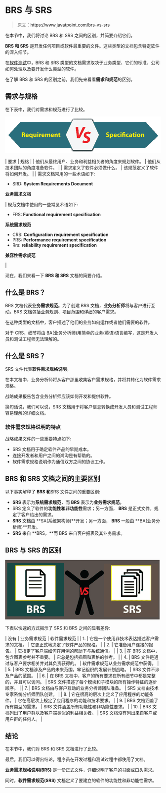 # BRS 与 SRS

> 原文：<https://www.javatpoint.com/brs-vs-srs>

在本节中，我们将讨论 BRS 和 SRS 之间的区别，并简要介绍它们。

**BRS 和 SRS** 是开发任何项目或软件最重要的文件。这些类型的文档包含特定软件的深入细节。

在[软件测试](https://www.javatpoint.com/software-testing-tutorial)中，BRS 和 SRS 类型的文档需求取决于业务类型、它们的标准、公司如何处理以及要开发什么类型的软件。

在了解 BRS 和 SRS 的区别之前，我们先来看看**需求和规范**的区别。

## 需求与规格

在下表中，我们对需求和规范进行了比较。

![BRS vs SRS](img/5b894483c9f2fcbdfc2a1a69149fe347.png)

| 要求 | 规格 |
| 他们从最终用户、业务和利益相关者的角度来规划软件。 | 他们从技术团队的角度准备软件。 |
| 需求定义了软件必须做什么。 | 该规范定义了软件将如何开发。 |
| 需求文档常用的一些术语如下:

*   SRD: **System Requirements Document**

**业务需求文档**

 | 规范文档中使用的一些常见术语如下:

*   FRS: **Functional requirement specification**

**系统需求规范**

*   CRS: **Configuration requirement specification**
*   PRS: **Performance requirement specification**
*   Rrs: **reliability requirement specification**

**兼容性需求规范**

 |

现在，我们来看一下 **BRS 和 SRS** 文档的简要介绍。

## 什么是 BRS？

BRS 文档代表**业务需求规范**。为了创建 BRS 文档，**业务分析师**将与客户进行互动。BRS 文档包括业务规则、项目范围和详细的客户需求。

在这种类型的文档中，客户描述了他们的业务如何运作或者他们需要的软件。

对于 CRS，细节将由 BA(业务分析师)用简单的业务(英语)语言编写，这是开发人员和测试工程师无法理解的。

## 什么是 SRS？

SRS 文件代表**软件需求规格说明**。

在本文档中，业务分析师将从客户那里收集客户需求规格，并将其转化为软件需求规格。

战略成果报告包含业务分析师应该如何开发和提供软件。

换句话说，我们可以说，SRS 文档用于将客户信息转换成开发人员和测试工程师容易理解的详细文档。

### 软件需求规格说明的特点

战略成果文件的一些重要特点如下:

*   SRS 文档用于确定软件产品的早期成本。
*   连接开发者和用户之间的鸿沟是有帮助的。
*   软件需求规格说明作为通信双方之间的协议工作。

## BRS 和 SRS 文档之间的主要区别

以下事实解释了 **BRS 和**SRS 文件之间的重要区别:

*   **SRS** 表示为**系统需求规范**，而 **BRS** 表示为**业务需求规范**。
*   SRS 定义了软件的**功能性和非功能性**需求；另一方面， **BRS** 是正式文件，规定了客户给出的需求。
*   **SRS** 文档由 **SA(系统架构师)**开发；另一方面， **BRS** 一般由 **BA(业务分析师)**开发。
*   **SRS** 来自 **BRS，**而 BRS 来自客户报表及其业务需求。

## BRS 与 SRS 的区别

![BRS vs SRS](img/7c79e251d75c0fbe0b8891c321420b43.png)

下表以快速的方式揭示了 SRS 和 BRS 之间的显著差异:

| 没有 | 业务需求规范 | 软件需求规范 |
| 1. | 它是一个使用非技术表达描述客户需求的文档。 | 它更正式地决定了软件产品的规格。 |
| 2. | 它准备用户连接的报告。 | 它指定了客户端如何在用例的帮助下与系统通信。 |
| 3. | 在 BRS 文档中，包含图表参考并不重要。 | 它总是包括插图和表格的参考。 |
| 4. | BRS 文件是通过与客户要求相关并对其负责获得的。 | 软件需求规范从业务需求规范中获得。 |
| 5. | BRS 文档涉及产品的未来范围，牢记组织的发展计划战略。 | SRS 文件不涉及产品的范围。 |
| 6. | 在 BRS 文档中，客户的所有要求在所有细节中都是完整的，并且可以访问。 | SRS 文件描述了每个模块和子模块的所有操作特征的逐步顺序。 |
| 7. | BRS 文档由与客户互动的业务分析师团队准备。 | SRS 文档由技术专家系统分析师团队创建。 |
| 8. | 它在很高的层次上定义了应用程序的功能条件。 | 它在高层次上规定了应用程序的功能和技术要求。 |
| 9. | BRS 文档涵盖了所有类型的需求。 | SRS 文件涵盖所有功能性和非功能性要求。 |
| 10. | BRS 文档列出了用户群以及客户端类似的利益相关者。 | SRS 文档没有列出来自客户或用户群的任何人。 |

## 结论

在本节中，我们对 BRS 和 SRS 文档进行了比较。

最后，我们可以得出结论，程序员在开发过程和测试过程中都使用了文档。

**业务需求规格说明(BRS)** 是一份正式文件，详细说明了客户的书面或口头需求。

同时，**软件需求规范(SRS)** 文档定义了要建立的软件的功能性和非功能性需求。

* * *